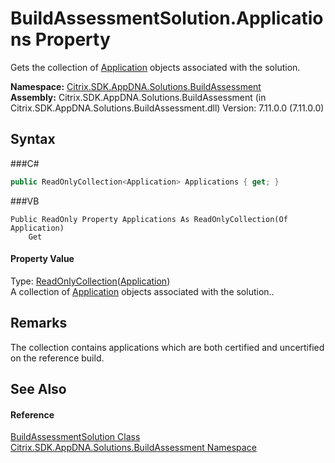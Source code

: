 # BuildAssessmentSolution.Applications Property 
 

Gets the collection of <a href="T_Citrix_SDK_AppDNA_Application">Application</a> objects associated with the solution.

**Namespace:**&nbsp;<a href="N_Citrix_SDK_AppDNA_Solutions_BuildAssessment">Citrix.SDK.AppDNA.Solutions.BuildAssessment</a><br />**Assembly:**&nbsp;Citrix.SDK.AppDNA.Solutions.BuildAssessment (in Citrix.SDK.AppDNA.Solutions.BuildAssessment.dll) Version: 7.11.0.0 (7.11.0.0)

## Syntax

###C#
```csharp
public ReadOnlyCollection<Application> Applications { get; }
```

###VB
```vbnet
Public ReadOnly Property Applications As ReadOnlyCollection(Of Application)
	Get
```


#### Property Value
Type: <a href="http://msdn2.microsoft.com/en-us/library/ms132474" target="_blank">ReadOnlyCollection</a>(<a href="T_Citrix_SDK_AppDNA_Application">Application</a>)<br />A collection of <a href="T_Citrix_SDK_AppDNA_Application">Application</a> objects associated with the solution..

## Remarks
The collection contains applications which are both certified and uncertified on the reference build.

## See Also


#### Reference
<a href="T_Citrix_SDK_AppDNA_Solutions_BuildAssessment_BuildAssessmentSolution">BuildAssessmentSolution Class</a><br /><a href="N_Citrix_SDK_AppDNA_Solutions_BuildAssessment">Citrix.SDK.AppDNA.Solutions.BuildAssessment Namespace</a><br />